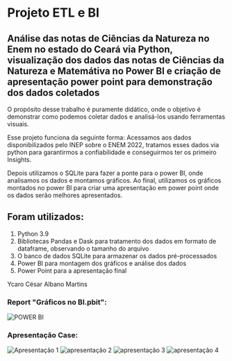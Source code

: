 # Projeto ETL e BI
## Análise das notas de Ciências da Natureza no Enem no estado do Ceará via Python, visualização dos dados das notas de Ciências da Natureza e Matemátiva no Power BI e criação de apresentação power point para demonstração dos dados coletados

O propósito desse trabalho é puramente didático, onde o objetivo é demonstrar como podemos coletar dados e analisá-los usando ferramentas visuais.

Esse projeto funciona da seguinte forma: Acessamos aos dados disponibilizados pelo INEP sobre o ENEM 2022, tratamos esses dados via python para garantirmos a confiabilidade e conseguirmos ter os primeiro Insights. 

Depois utilizamos o SQLite para fazer a ponte para o power BI, onde analisamos os dados e montamos gráficos. 
Ao final, utilizamos os gráficos montados no power BI para criar uma apresentação em power point onde os dados serão melhores apresentados.

## Foram utilizados:
1) Python 3.9
2) Bibliotecas Pandas e Dask para tratamento dos dados em formato de dataframe, observando o tamanho do arquivo
3) O banco de dados SQLite para armazenar os dados pré-processados
4) Power BI para montagem dos gráficos e análise dos dados
5) Power Point para a apresentação final

Ycaro César Albano Martins

### Report "Gráficos no BI.pbit":

![POWER BI](https://github.com/YcaroM/Projeto-ETL-e-BI/assets/115301036/d6a3e341-2d8b-4cbc-a074-7a1f48f9a796)

### Apresentação Case:

![Apresentação 1](https://github.com/YcaroM/Projeto-ETL-e-BI/assets/115301036/581c3e87-df40-460f-b7d4-35619f39d49c)
![apresentação 2](https://github.com/YcaroM/Projeto-ETL-e-BI/assets/115301036/6f79af0f-ceba-427a-89b9-ab6213389f6f)
![apresentação 3](https://github.com/YcaroM/Projeto-ETL-e-BI/assets/115301036/2863c920-aab0-44c5-8cc0-e9037dcbeafa)
![apresentação 4](https://github.com/YcaroM/Projeto-ETL-e-BI/assets/115301036/600b89fa-d6fc-4f0f-bc66-dd6af0c753b4)





